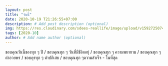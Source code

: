 ```yaml
---
layout: post
title: "วันนี้"
date: 2020-10-19 T21:26:55+07:00
description: # Add post description (optional)
img: https://res.cloudinary.com/sdees-reallife/image/upload/v1592725074/1517975396069.jpg # Add image post (optional)
tags: [2020-10]
author: # Add name author (optional)
---
```

ขอบคุณวันนี้ของทุก ๆ ปี / ขอบคุณทุก ๆ วันที่มีชีงิตอยุ่ / ขอบคุณทุก ๆ ความพยายาม / ขอบคุณทุก ๆ คำอวยพร / ขอบคุรทุก ๆ คำปกิเสธ / ขอบคุณทุก ๆความสำเร็จ - ในที่สุด

<i class="fa fa-child" style="color:plum"></i>
